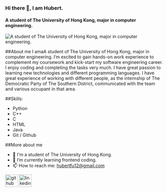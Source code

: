 ### Hi there 👋, I am Hubert.
#### A student of The University of Hong Kong, major in computer engineering.
![A student of The University of Hong Kong, major in computer engineering.](https://github.com/HubertFu65/HubertFu65/blob/main/banner.png)


##About me
I amaA student of The University of Hong Kong, major in computer engineering. I’m excited to gain hands-on work experience to complement my coursework and kick-start my software engineering career. I enjoy coding and completing the tasks very much. I have great passion to learning new technologies and different programming languages. I have great experience of working with different people, as the internship of The Democratic Party of The Southern District, communicated with the team and various occupant in that area.

##Skills: 
- Python    
- C++
- C         
- HTML
- Java
- Git / Github


##More about me
- 🏫 I'm a student of The University of Hong Kong.
- 🌱 I’m currently learning frontend coding. 
- 📫 How to reach me: hubertfu12@gmail.com 


[<img src='https://cdn.jsdelivr.net/npm/simple-icons@3.0.1/icons/github.svg' alt='github' height='40'>](https://github.com/HubertFu65)  [<img src='https://cdn.jsdelivr.net/npm/simple-icons@3.0.1/icons/linkedin.svg' alt='linkedin' height='40'>](https://www.linkedin.com/in/www.linkedin.com/in/hubertfuwingho/)  


